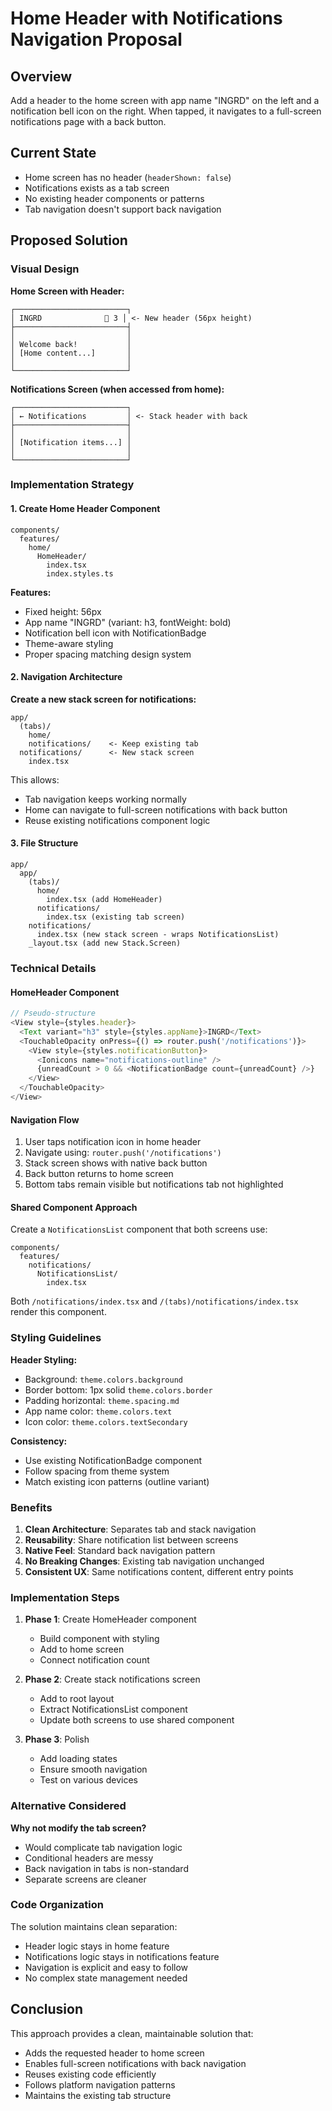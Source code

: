 # Home Header with Notifications Navigation Proposal

## Overview

Add a header to the home screen with app name "INGRD" on the left and a notification bell icon on the right. When tapped, it navigates to a full-screen notifications page with a back button.

## Current State

- Home screen has no header (`headerShown: false`)
- Notifications exists as a tab screen
- No existing header components or patterns
- Tab navigation doesn't support back navigation

## Proposed Solution

### Visual Design

**Home Screen with Header:**
```
┌─────────────────────────┐
│ INGRD              🔔 3 │ <- New header (56px height)
├─────────────────────────┤
│                         │
│ Welcome back!           │
│ [Home content...]       │
│                         │
└─────────────────────────┘
```

**Notifications Screen (when accessed from home):**
```
┌─────────────────────────┐
│ ← Notifications         │ <- Stack header with back
├─────────────────────────┤
│                         │
│ [Notification items...] │
│                         │
└─────────────────────────┘
```

### Implementation Strategy

#### 1. Create Home Header Component

```
components/
  features/
    home/
      HomeHeader/
        index.tsx
        index.styles.ts
```

**Features:**
- Fixed height: 56px
- App name "INGRD" (variant: h3, fontWeight: bold)
- Notification bell icon with NotificationBadge
- Theme-aware styling
- Proper spacing matching design system

#### 2. Navigation Architecture

**Create a new stack screen for notifications:**

```
app/
  (tabs)/
    home/
    notifications/    <- Keep existing tab
  notifications/      <- New stack screen
    index.tsx
```

This allows:
- Tab navigation keeps working normally
- Home can navigate to full-screen notifications with back button
- Reuse existing notifications component logic

#### 3. File Structure

```
app/
  app/
    (tabs)/
      home/
        index.tsx (add HomeHeader)
      notifications/
        index.tsx (existing tab screen)
    notifications/
      index.tsx (new stack screen - wraps NotificationsList)
    _layout.tsx (add new Stack.Screen)
```

### Technical Details

#### HomeHeader Component

```typescript
// Pseudo-structure
<View style={styles.header}>
  <Text variant="h3" style={styles.appName}>INGRD</Text>
  <TouchableOpacity onPress={() => router.push('/notifications')}>
    <View style={styles.notificationButton}>
      <Ionicons name="notifications-outline" />
      {unreadCount > 0 && <NotificationBadge count={unreadCount} />}
    </View>
  </TouchableOpacity>
</View>
```

#### Navigation Flow

1. User taps notification icon in home header
2. Navigate using: `router.push('/notifications')`
3. Stack screen shows with native back button
4. Back button returns to home screen
5. Bottom tabs remain visible but notifications tab not highlighted

#### Shared Component Approach

Create a `NotificationsList` component that both screens use:

```
components/
  features/
    notifications/
      NotificationsList/
        index.tsx
```

Both `/notifications/index.tsx` and `/(tabs)/notifications/index.tsx` render this component.

### Styling Guidelines

**Header Styling:**
- Background: `theme.colors.background`
- Border bottom: 1px solid `theme.colors.border`
- Padding horizontal: `theme.spacing.md`
- App name color: `theme.colors.text`
- Icon color: `theme.colors.textSecondary`

**Consistency:**
- Use existing NotificationBadge component
- Follow spacing from theme system
- Match existing icon patterns (outline variant)

### Benefits

1. **Clean Architecture**: Separates tab and stack navigation
2. **Reusability**: Share notification list between screens
3. **Native Feel**: Standard back navigation pattern
4. **No Breaking Changes**: Existing tab navigation unchanged
5. **Consistent UX**: Same notifications content, different entry points

### Implementation Steps

1. **Phase 1**: Create HomeHeader component
   - Build component with styling
   - Add to home screen
   - Connect notification count

2. **Phase 2**: Create stack notifications screen
   - Add to root layout
   - Extract NotificationsList component
   - Update both screens to use shared component

3. **Phase 3**: Polish
   - Add loading states
   - Ensure smooth navigation
   - Test on various devices

### Alternative Considered

**Why not modify the tab screen?**
- Would complicate tab navigation logic
- Conditional headers are messy
- Back navigation in tabs is non-standard
- Separate screens are cleaner

### Code Organization

The solution maintains clean separation:
- Header logic stays in home feature
- Notifications logic stays in notifications feature  
- Navigation is explicit and easy to follow
- No complex state management needed

## Conclusion

This approach provides a clean, maintainable solution that:
- Adds the requested header to home screen
- Enables full-screen notifications with back navigation
- Reuses existing code efficiently
- Follows platform navigation patterns
- Maintains the existing tab structure